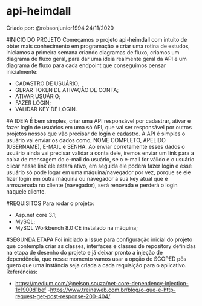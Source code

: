# api-heimdall

Criado por: @robsonjunior1994
24/11/2020

#INICIO DO PROJETO
Começamos o projeto api-heimdall com intuito de obter mais conhecimento em programação e criar uma rotina de estudos, iniciamos a primeira semana criando diagramas de fluxo, criamos um diagrama de fluxo geral, para dar uma ideia realmente geral da API e um diagrama de fluxo para cada endpoint que conseguimos pensar inicialmente:

- CADASTRO DE USUÁRIO;
- GERAR TOKEN DE ATIVAÇÃO DE CONTA;
- ATIVAR USUÁRIO;
- FAZER LOGIN;
- VALIDAR KEY DE LOGIN.

#A IDEIA 
É bem simples, criar uma API responsável por cadastrar, ativar e fazer login de usuários em uma só API, que vai ser responsável por outros projetos nossos que vão precisar de login e cadastro. A API é simples o usuário vai enviar os dados como, NOME COMPLETO, APELIDO (USERNAME), E-MAIL e SENHA. 
Ao enviar corretamente esses dados o usuário ainda vai precisar validar a conta dele, iremos enviar um link para a caixa de mensagem do e-mail do usuário, se o e-mail for válido e o usuário clicar nesse link ele estará ativo, em seguida ele poderá fazer login e esse usuário só pode logar em uma máquina/navegador por vez, porque se ele fizer login em outra máquina ou navegador a sua key atual que é armazenada no cliente (navegador), será renovada e perderá o login naquele cliente.

#REQUISITOS 
Para rodar o projeto:
- Asp.net core 3.1;
- MySQL;
- MySQL Workbench 8.0 CE instalado na máquina;

#SEGUNDA ETAPA
Foi iniciado a Issue para configuração inicial do projeto que contempla criar as classes, interfaces e classes de repository definidas na etapa de desenho do projeto e já deixar pronto a injeção de dependência, que nesse momento vamos usar a opção de SCOPED pôs quero que uma instância seja criada a cada requisição para o aplicativo.
Referências:
- https://medium.com/@nelson.souza/net-core-dependency-injection-1c1900d1bef
-https://www.treinaweb.com.br/blog/o-que-e-http-request-get-post-response-200-404/
